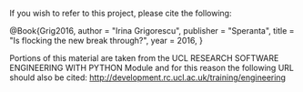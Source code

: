 If you wish to refer to this project, please cite the following:

@Book{Grig2016,
 author    = "Irina Grigorescu",
 publisher = "Speranta",
 title     = "Is flocking the new break through?",
 year      =  2016,
}

Portions of this material are taken from the 
UCL RESEARCH SOFTWARE ENGINEERING WITH PYTHON Module and for this reason
the following URL should also be cited:
http://development.rc.ucl.ac.uk/training/engineering
